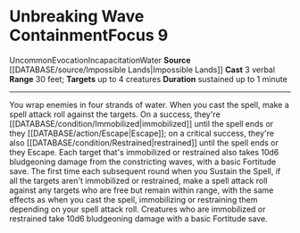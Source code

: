 ﻿---
actions: '[three-actions]'
area: null
bloodline: null
component:
- Verbal
cost: null
deity: null
domain: null
duration: sustained up to 1 minute
element: Water
heighten: null
heighten_level: '9'
id: '1248'
lesson: null
level: '9'
mystery: null
name: Unbreaking Wave Containment
patron_theme: null
range: 30 feet
rarity: Uncommon
requirement: null
rus_type_level: null
saving_throw: null
school: Evocation
source: '[[DATABASE/source/Impossible Lands|Impossible Lands]]'
target: up to 4 creatures
tradition: null
trait:
- '[[DATABASE/trait/Evocation|Evocation]]'
- '[[DATABASE/trait/Incapacitation|Incapacitation]]'
- '[[DATABASE/trait/Uncommon|Uncommon]]'
- '[[DATABASE/trait/Water|Water]]'
trigger: null
type: Focus

---
# Unbreaking Wave Containment<span class="item-type">Focus 9</span>

<span class="trait-uncommon item-trait">Uncommon</span><span class="item-trait">Evocation</span><span class="item-trait">Incapacitation</span><span class="item-trait">Water</span>
**Source** [[DATABASE/source/Impossible Lands|Impossible Lands]]
**Cast** <span class="action-icon">3</span> verbal
**Range** 30 feet; **Targets** up to 4 creatures
**Duration** sustained up to 1 minute

---
You wrap enemies in four strands of water. When you cast the spell, make a spell attack roll against the targets. On a success, they're [[DATABASE/condition/Immobilized|immobilized]] until the spell ends or they [[DATABASE/action/Escape|Escape]]; on a critical success, they're also [[DATABASE/condition/Restrained|restrained]] until the spell ends or they Escape. Each target that's immobilized or restrained also takes 10d6 bludgeoning damage from the constricting waves, with a basic Fortitude save. The first time each subsequent round when you Sustain the Spell, if all the targets aren't immobilized or restrained, make a spell attack roll against any targets who are free but remain within range, with the same effects as when you cast the spell, immobilizing or restraining them depending on your spell attack roll. Creatures who are immobilized or restrained take 10d6 bludgeoning damage with a basic Fortitude save.
